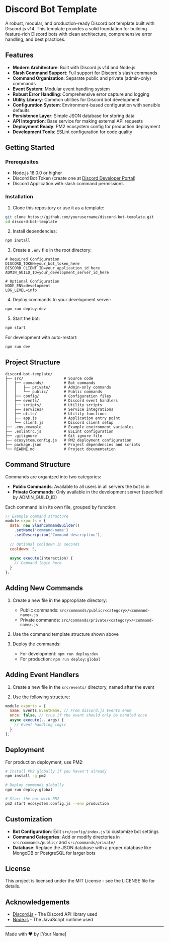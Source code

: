 # Discord Bot Template

A robust, modular, and production-ready Discord bot template built with Discord.js v14. This template provides a solid foundation for building feature-rich Discord bots with clean architecture, comprehensive error handling, and best practices.

## Features

- **Modern Architecture**: Built with Discord.js v14 and Node.js
- **Slash Command Support**: Full support for Discord's slash commands
- **Command Organization**: Separate public and private (admin-only) commands
- **Event System**: Modular event handling system
- **Robust Error Handling**: Comprehensive error capture and logging
- **Utility Library**: Common utilities for Discord bot development
- **Configuration System**: Environment-based configuration with sensible defaults
- **Persistence Layer**: Simple JSON database for storing data
- **API Integration**: Base service for making external API requests
- **Deployment Ready**: PM2 ecosystem config for production deployment
- **Development Tools**: ESLint configuration for code quality

## Getting Started

### Prerequisites

- Node.js 18.0.0 or higher
- Discord Bot Token (create one at [Discord Developer Portal](https://discord.com/developers/applications))
- Discord Application with slash command permissions

### Installation

1. Clone this repository or use it as a template:

```bash
git clone https://github.com/yourusername/discord-bot-template.git
cd discord-bot-template
```

2. Install dependencies:

```bash
npm install
```

3. Create a `.env` file in the root directory:

```
# Required Configuration
DISCORD_TOKEN=your_bot_token_here
DISCORD_CLIENT_ID=your_application_id_here
ADMIN_GUILD_ID=your_development_server_id_here

# Optional Configuration
NODE_ENV=development
LOG_LEVEL=info
```

4. Deploy commands to your development server:

```bash
npm run deploy:dev
```

5. Start the bot:

```bash
npm start
```

For development with auto-restart:

```bash
npm run dev
```

## Project Structure

```
discord-bot-template/
├── src/                  # Source code
│   ├── commands/         # Bot commands
│   │   ├── private/      # Admin-only commands
│   │   └── public/       # Public commands
│   ├── config/           # Configuration files
│   ├── events/           # Discord event handlers
│   ├── scripts/          # Utility scripts
│   ├── services/         # Service integrations
│   ├── utils/            # Utility functions
│   ├── app.js            # Application entry point
│   └── client.js         # Discord client setup
├── .env.example          # Example environment variables
├── .eslintrc.js          # ESLint configuration
├── .gitignore            # Git ignore file
├── ecosystem.config.js   # PM2 deployment configuration
├── package.json          # Project dependencies and scripts
└── README.md             # Project documentation
```

## Command Structure

Commands are organized into two categories:

- **Public Commands**: Available to all users in all servers the bot is in
- **Private Commands**: Only available in the development server (specified by ADMIN_GUILD_ID)

Each command is in its own file, grouped by function:

```javascript
// Example command structure
module.exports = {
  data: new SlashCommandBuilder()
    .setName('command-name')
    .setDescription('Command description'),
  
  // Optional cooldown in seconds
  cooldown: 5,
  
  async execute(interaction) {
    // Command logic here
  }
};
```

## Adding New Commands

1. Create a new file in the appropriate directory:
   - Public commands: `src/commands/public/<category>/<command-name>.js`
   - Private commands: `src/commands/private/<category>/<command-name>.js`

2. Use the command template structure shown above

3. Deploy the commands:
   - For development: `npm run deploy:dev`
   - For production: `npm run deploy:global`

## Adding Event Handlers

1. Create a new file in the `src/events/` directory, named after the event

2. Use the following structure:

```javascript
module.exports = {
  name: Events.EventName, // From discord.js Events enum
  once: false, // true if the event should only be handled once
  async execute(...args) {
    // Event handling logic
  }
};
```

## Deployment

For production deployment, use PM2:

```bash
# Install PM2 globally if you haven't already
npm install -g pm2

# Deploy commands globally
npm run deploy:global

# Start the bot with PM2
pm2 start ecosystem.config.js --env production
```

## Customization

- **Bot Configuration**: Edit `src/config/index.js` to customize bot settings
- **Command Categories**: Add or modify directories in `src/commands/public/` and `src/commands/private/`
- **Database**: Replace the JSON database with a proper database like MongoDB or PostgreSQL for larger bots

## License

This project is licensed under the MIT License - see the LICENSE file for details.

## Acknowledgements

- [Discord.js](https://discord.js.org/) - The Discord API library used
- [Node.js](https://nodejs.org/) - The JavaScript runtime used

---

Made with ❤️ by [Your Name]

